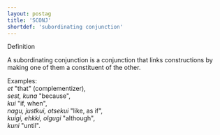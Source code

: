 ```yaml
---
layout: postag
title: 'SCONJ'
shortdef: 'subordinating conjunction'
---
```


Definition

A subordinating conjunction is a conjunction that links constructions by making one of them a constituent of the other.<br/>

Examples:<br/>
<i>et</i> "that" (complementizer),<br/>
<i>sest, kuna</i> "because",<br/>
<i>kui</i> "if, when",<br/>
<i>nagu, justkui, otsekui</i> "like, as if",<br/>
<i>kuigi, ehkki, olgugi</i> "although",<br/>
<i>kuni</i> "until".
